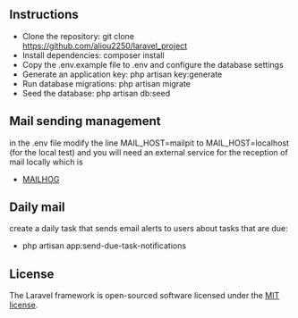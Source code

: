 ## Instructions
- Clone the repository: git clone https://github.com/aliou2250/laravel_project
- Install dependencies: composer install
- Copy the .env.example file to .env and configure the database settings
- Generate an application key: php artisan key:generate
- Run database migrations: php artisan migrate
- Seed the database: php artisan db:seed

## Mail sending management
in the .env file modify the line MAIL_HOST=mailpit to MAIL_HOST=localhost (for the local test) and you will need an external service for the reception of mail locally which is 
- [MAILHOG](https://github.com/mailhog/MailHog)

## Daily mail
create a daily task that sends email alerts to users about tasks that are due: 
- php artisan app:send-due-task-notifications

## License

The Laravel framework is open-sourced software licensed under the [MIT license](https://opensource.org/licenses/MIT).
